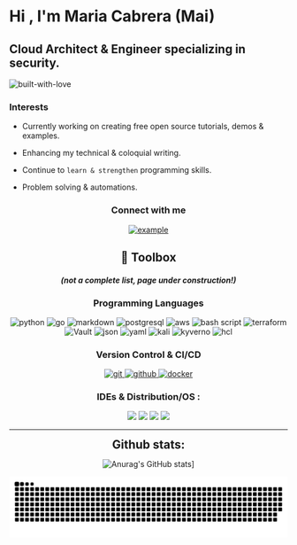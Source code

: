 # Hi , I'm Maria Cabrera (Mai)

## Cloud Architect & Engineer specializing in security.

<img src="https://forthebadge.com/images/badges/built-with-love.svg" alt="built-with-love"/>

### Interests

- Currently working on creating free open source tutorials, demos & examples.
  
- Enhancing my technical & coloquial writing.

- Continue to `learn & strengthen` programming skills.
  
- Problem solving & automations.

<!-- Connect w/ Mai -->
<h3 align="center">Connect with me</h3>

<div style="margin-top:10px" align="center">
  <div>
    <a href="https://linkedin.com/in/maria-f-cabrera/" target="_blank">
      <img src="https://img.shields.io/badge/Linked%20In-0A66C2.svg?style=for-the-badge&logo=linkedin&logoColor=white" alt="example"/>
    </a>
  </div>

## 🧰 Toolbox 

#### ***(not a complete list, page under construction!)***

<!-- CICD -->
<h3 align="center">Programming Languages</h3>
<p align="center">
<img src="https://img.shields.io/badge/Python-3776AB?style=for-the-badge&logo=python&logoColor=white" alt="python"/>
<img src="https://img.shields.io/badge/Go-00ADD8?style=for-the-badge&logo=go&logoColor=white" alt="go"/>
<img src="https://img.shields.io/badge/Markdown-000000?style=for-the-badge&logo=markdown&logoColor=white" alt="markdown"/>
<img src="https://img.shields.io/badge/PostgreSQL-316192?style=for-the-badge&logo=postgresql&logoColor=white" alt="postgresql"/>
<img src="https://img.shields.io/badge/Amazon_AWS-232F3E?style=for-the-badge&logo=amazon-aws&logoColor=white" alt="aws"/>
<img src="https://img.shields.io/badge/Shell_Script-121011?style=for-the-badge&logo=gnu-bash&logoColor=white" alt="bash script"/>
<img src="https://img.shields.io/badge/Terraform-121011?style=for-the-badge&logo=Terraform&logoColor=blue" alt="terraform"/>
<img src="https://img.shields.io/badge/vault-121011?style=for-the-badge&logo=vault&logoColor=purple" alt="Vault"/>
<img src="https://img.shields.io/badge/json-121011?style=for-the-badge&logo=json&logoColor=black" alt="json"/>
<img src="https://img.shields.io/badge/yaml-121011?style=for-the-badge&logo=yaml&logoColor=yellow" alt="yaml"/>
<img src="https://img.shields.io/badge/kali-121011?style=for-the-badge&logo=kaliLinux&logoColor=blue" alt="kali"/>
<img src="https://img.shields.io/badge/kyverno-121011?style=for-the-badge&logo=kyverno&logoColor=green" alt="kyverno"/>
<img src="https://img.shields.io/badge/hcl-121011?style=for-the-badge&logo=hcl&logoColor=white" alt="hcl"/>

<!-- CICD -->
<h3 align="center">Version Control & CI/CD</h3>
<p align="center">
  <a href="https://git-scm.com/" target="_blank">
    <img src="https://img.shields.io/badge/git-F05032.svg?style=for-the-badge&logo=git&logoColor=white"
      alt="git"/>
  </a>
  <a href="https://github.com/ELanza-48" target="_blank">
    <img src="https://img.shields.io/badge/github-181717.svg?style=for-the-badge&logo=github&logoColor=white" alt="github" />
  </a>
    <a href="https://www.docker.com/" target="_blank">
    <img src="https://img.shields.io/badge/docker-2496ED.svg?style=for-the-badge&logo=docker&logoColor=white"
      alt="docker"/>
  </a>

</p>
<!-- IDEs & OS -->
<h3 align="center"> IDEs  & Distribution/OS :</h3>
<p align="center">
  <img src="https://img.shields.io/badge/vscode-007ACC.svg?style=for-the-badge&logo=visualstudiocode&logoColor=white">
  <img src="https://img.shields.io/badge/Linux-FCC624?style=for-the-badge&logo=linux&logoColor=black">
  <img src="https://img.shields.io/badge/Ubuntu-E95420?style=for-the-badge&logo=ubuntu&logoColor=white">
  <img src="https://img.shields.io/badge/Windows-0078D6?style=for-the-badge&logo=windows&logoColor=white">
</p>

<!-- Mai Stats -->
----
<div align="center">
<h2 align="center" style="margin: 5px 10px;">Github stats:</h2>

![Anurag's GitHub stats](https://github-readme-stats.vercel.app/api?username=maicabrera&count_private=true&show_icons=true&theme=nightowl)]
</div>
<!-- snake interactive -->
<p align="center">
  <img  src="https://raw.githubusercontent.com/Elanza-48/Elanza-48/main/resources/img/github-contribution-grid-snake.svg"
    alt="example" />
</p>
